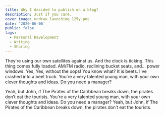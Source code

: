 ```yaml
---
title: Why I decided to publish on a blog?
description: Just if you care.
cover_image: undraw_launching_125y.png
date: '2020-06-06'
public: false
tags:
  - Personal Development
  - Writing
  - Sharing 
---
```

They're using our own satellites against us. And the clock is ticking. This thing comes fully loaded. AM/FM radio, reclining bucket seats, and... power windows. Yes, Yes, without the oops! You know what? It is beets. I've crashed into a beet truck. You're a very talented young man, with your own clever thoughts and ideas. Do you need a manager?

Yeah, but John, if The Pirates of the Caribbean breaks down, the pirates don’t eat the tourists. You're a very talented young man, with your own clever thoughts and ideas. Do you need a manager? Yeah, but John, if The Pirates of the Caribbean breaks down, the pirates don’t eat the tourists.
